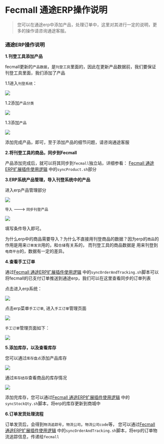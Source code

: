 Fecmall 通途ERP操作说明
================

> 您可以在通途erp中添加产品，处理订单中，这里对其进行一定的说明，更多的操作请咨询通途客服。

### 通途ERP操作说明


**1.刊登工具添加产品**

fecmall更新的`产品数据`，是`刊登工具`里面的，因此在更新产品数据前，我们要保证刊登工具里面，我们添加了产品

1.1进入`刊登系统`：

![](images/tong1toolerp-1.png)

1.2添加`产品分类`

![](images/tong1toolerp-2.png)

1.3添加`产品`

![](images/tong1toolerp-3.png)

添加完成产品，即可，至于添加产品的细节问题，请咨询通途客服


**2.将刊登工具的商品，同步到Fecmall**


产品添加完成后，就可以将其同步到`fecmall`独立站，详细参看：  [Fecmall 通途ERP扩展插件使用逻辑](fecmall-addons-tongtool-erp-use.md)
中的`syncProduct.sh`部分


**3.ERP系统产品管理，导入刊登系统中的产品**

进入erp产品管理部分

![](images/tong1toolerp-9.png)

`导入` ---> `同步刊登产品`

![](images/tong2toolerp-1.png)

填写条件导入即可。

为什么erp中的商品需要导入？为什么不直接用刊登商品的数据？因为erp的`商品`的作用是用来`订单发货`用的，和`仓储`有关系的，
而刊登工具的商品数据是
用来刊登到`电商平台`的，数据有一定的差异。

**4.查看手工订单**

通过[Fecmall 通途ERP扩展插件使用逻辑](fecmall-addons-tongtool-erp-use.md)
中的`syncOrderAndTracking.sh`脚本可以将fecmall的已支付订单推送到通途erp，我们可以在这里查看同步的订单列表

点击进入erp系统：

![](images/tong1toolerp-4.png)

点击erp菜单`手工订单`, 进入`手工订单`管理页面

![](images/tong1toolerp-5.png)

`手工订单`管理页面如下：

![](images/tong1toolerp-6.png)


**5.添加库存，以及查看库存**

您可以通过`库存盘点`添加产品库存

![](images/tong1toolerp-7.png)

通过`库存结存`查看商品的库存情况

![](images/tong1toolerp-8.png)

添加完库存，您可以通过[Fecmall 通途ERP扩展插件使用逻辑](fecmall-addons-tongtool-erp-use.md)
中的`syncStockQty.sh`脚本，将erp的库存更新到商城中


**6.订单发货处理流程**

订单发货后，会得到`物流追踪号`，`物流公司`，`物流公司code`等，
您可以通过[Fecmall 通途ERP扩展插件使用逻辑](fecmall-addons-tongtool-erp-use.md)
中的`syncOrderAndTracking.sh`脚本，将erp的订单物流追踪信息，传递给`fecmall`
























